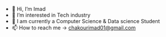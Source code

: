 - 👋 Hi, I’m Imad 
- 👀 I’m interested in Tech industry
- 🌱 I am currently a Computer Science & Data science Student
- 📫 How to reach me -> chakourimad01@gmail.com
